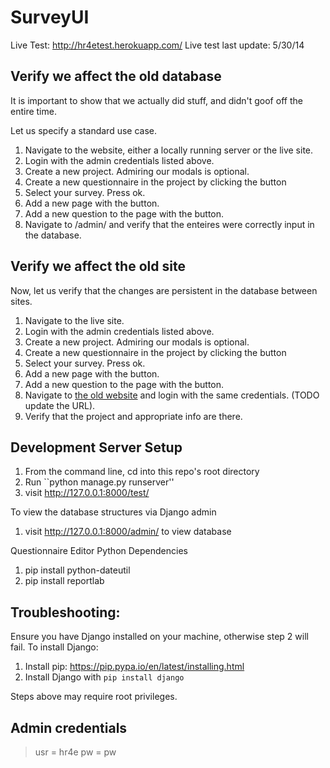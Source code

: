 SurveyUI
========

Live Test: http://hr4etest.herokuapp.com/
Live test last update: 5/30/14

Verify we affect the old database
-----------------------------------

It is important to show that we actually did stuff,
and didn't goof off the entire time.

Let us specify a standard use case.

1. Navigate to the website, either a locally running server or the live
site.
2. Login with the admin credentials listed above.
3. Create a new project. Admiring our modals is optional.
4. Create a new questionnaire in the project by clicking the button
5. Select your survey. Press ok.
6. Add a new page with the button.
7. Add a new question to the page with the button.
8. Navigate to <url>/admin/ and verify that the enteires were correctly
input in the database.

Verify we affect the old site
-----------------------------

Now, let us verify that the changes are persistent in the database
between sites.

1. Navigate to the live site.
2. Login with the admin credentials listed above.
3. Create a new project. Admiring our modals is optional.
4. Create a new questionnaire in the project by clicking the button
5. Select your survey. Press ok.
6. Add a new page with the button.
7. Add a new question to the page with the button.
8. Navigate to [the old website](http://www.hr4etest.herokuapp.com/multiquest/registration/userLanding)
and login with the same credentials. (TODO update the URL).
9. Verify that the project and appropriate info are there.

Development Server Setup
------------------------

1. From the command line, cd into this repo's root directory
2. Run ``python manage.py runserver''
3. visit http://127.0.0.1:8000/test/

To view the database structures via Django admin

1. visit http://127.0.0.1:8000/admin/ to view database

Questionnaire Editor Python Dependencies
1. pip install python-dateutil
2. pip install reportlab

Troubleshooting:
----------------

Ensure you have Django installed on your machine, otherwise step 2 will fail.
To install Django:

1. Install pip: https://pip.pypa.io/en/latest/installing.html
2. Install Django with `pip install django`

Steps above may require root privileges.

Admin credentials
-----------------
> usr = hr4e
> pw  = pw




